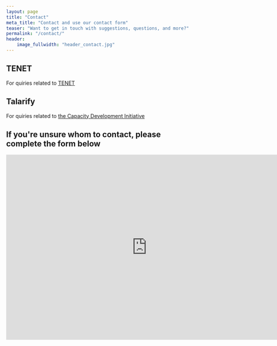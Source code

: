 ```yaml
---
layout: page
title: "Contact"
meta_title: "Contact and use our contact form"
teaser: "Want to get in touch with suggestions, questions, and more?"
permalink: "/contact/"
header:
    image_fullwidth: "header_contact.jpg"
---
```


## TENET

For quiries related to [TENET](https://www.tenet.ac.za/contact)

## Talarify

For quiries related to [the Capacity Development Initiative](http://talarify.co.za/)

## If you're unsure whom to contact, please complete the form below

<iframe src="https://docs.google.com/forms/d/e/1FAIpQLScYQU2FSqHBsSOouSkZgS2Qmin2BGF7VIpXg1aSye55XF2VqQ/viewform?embedded=true" width="760" height="500" frameborder="0" marginheight="0" marginwidth="0">Loading...</iframe>
